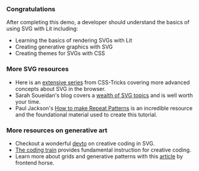 ### Congratulations

After completing this demo, a developer should understand the basics
of using SVG with Lit including:

- Learning the basics of rendering SVGs with Lit
- Creating generative graphics with SVG
- Creating themes for SVGs with CSS

### More SVG resources

- Here is an [extensive series](https://css-tricks.com/lodge/svg/) from
CSS-Tricks covering more advanced concepts about SVG in the browser.
- Sarah Soueidan's blog covers a [wealth of SVG topics](https://www.sarasoueidan.com/tags/svg/) and is well worth your time.
- Paul Jackson's [How to make Repeat Patterns](https://www.laurenceking.com/products/how-to-make-repeat-patterns)
is an incredible resource and the foundational material used to create this
tutorial.


### More resources on generative art 

- Checkout a wonderful [devto](https://dev.to/georgedoescode/a-generative-svg-starter-kit-5cm1) on creative coding in SVG.
- [The coding train](https://thecodingtrain.com/) provides fundamental
instruction for creative coding.
- Learn more about grids and generative patterns with this [article](https://frontend.horse/articles/generative-grids/)
by frontend horse.